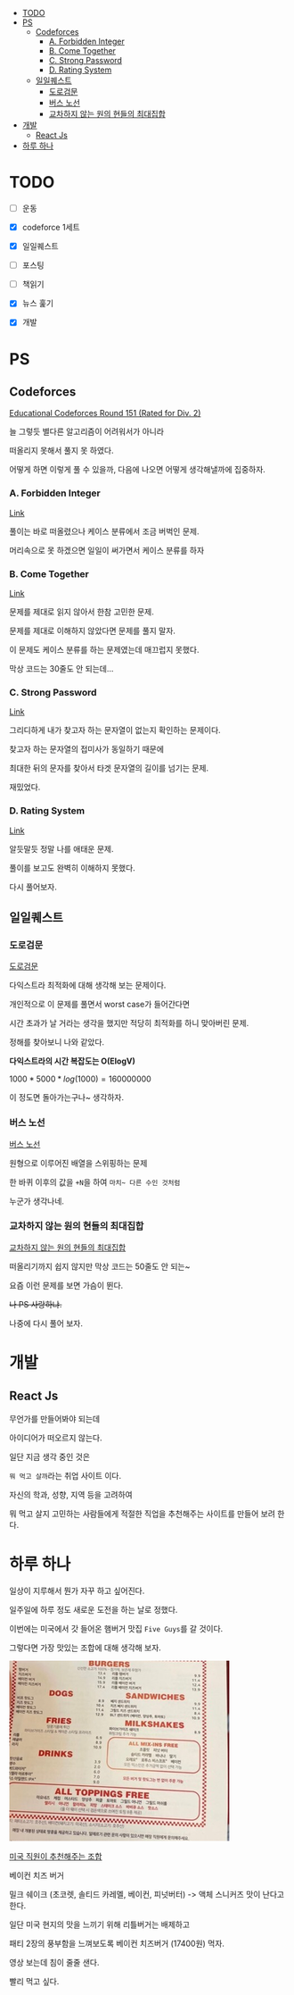 - [TODO](#todo)
- [PS](#ps)
  - [Codeforces](#codeforces)
    - [A. Forbidden Integer](#a-forbidden-integer)
    - [B. Come Together](#b-come-together)
    - [C. Strong Password](#c-strong-password)
    - [D. Rating System](#d-rating-system)
  - [일일퀘스트](#일일퀘스트)
    - [도로검문](#도로검문)
    - [버스 노선](#버스-노선)
    - [교차하지 않는 원의 현들의 최대집합](#교차하지-않는-원의-현들의-최대집합)
- [개발](#개발)
  - [React Js](#react-js)
- [하루 하나](#하루-하나)


# TODO

- [ ] 운동
- [x] codeforce 1세트
- [x] 일일퀘스트
- [ ] 포스팅
- [ ] 책읽기
- [x] 뉴스 훑기
- [x] 개발 


# PS 

## Codeforces 

[Educational Codeforces Round 151 (Rated for Div. 2)](https://codeforces.com/contest/1845)

늘 그렇듯 별다른 알고리즘이 어려워서가 아니라

떠올리지 못해서 풀지 못 하였다.

어떻게 하면 이렇게 풀 수 있을까, 다음에 나오면 어떻게 생각해낼까에 집중하자.

### A. Forbidden Integer

[Link](https://codeforces.com/contest/1845/problem/A)

풀이는 바로 떠올렸으나 케이스 분류에서 조금 버벅인 문제.

머리속으로 못 하겠으면 일일이 써가면서 케이스 분류를 하자

### B. Come Together

[Link](https://codeforces.com/contest/1845/problem/B)

문제를 제대로 읽지 않아서 한참 고민한 문제. 

문제를 제대로 이해하지 않았다면 문제를 풀지 말자. 

이 문제도 케이스 분류를 하는 문제였는데 매끄럽지 못했다. 

막상 코드는 30줄도 안 되는데...

### C. Strong Password

[Link](https://codeforces.com/contest/1845/problem/C)

그리디하게 내가 찾고자 하는 문자열이 없는지 확인하는 문제이다.

찾고자 하는 문자열의 접미사가 동일하기 때문에

최대한 뒤의 문자를 찾아서 타겟 문자열의 길이를 넘기는 문제.

재밌었다.


### D. Rating System

[Link](https://codeforces.com/contest/1845/problem/D)

알듯말듯 정말 나를 애태운 문제.

풀이를 보고도 완벽히 이해하지 못했다.

다시 풀어보자.

## 일일퀘스트 

### 도로검문

[도로검문](https://www.acmicpc.net/problem/2307)

다익스트라 최적화에 대해 생각해 보는 문제이다.

개인적으로 이 문제를 풀면서 worst case가 들어간다면 

시간 초과가 날 거라는 생각을 했지만 적당히 최적화를 하니 맞아버린 문제.

정해를 찾아보니 나와 같았다. 

**다익스트라의 시간 복잡도는 O(ElogV)**

$1000 * 5000 * log(1000) = 160000000$

이 정도면 돌아가는구나~ 생각하자.

### 버스 노선

[버스 노선](https://www.acmicpc.net/problem/10165)

원형으로 이루어진 배열을 스위핑하는 문제

한 바퀴 이후의 값을 `+N`을 하여 `마치~ 다른 수인 것처럼` 

누군가 생각나네.

### 교차하지 않는 원의 현들의 최대집합 

[교차하지 않는 원의 현들의 최대집합](https://www.acmicpc.net/problem/2673)

떠올리기까지 쉽지 않지만 막상 코드는 50줄도 안 되는~

요즘 이런 문제를 보면 가슴이 뛴다.

~~나 PS 사랑하냐.~~

나중에 다시 풀어 보자.

# 개발 

## React Js

무언가를 만들어봐야 되는데

아이디어가 떠오르지 않는다.

일단 지금 생각 중인 것은 

`뭐 먹고 살까`라는 취업 사이트 이다.

자신의 학과, 성향, 지역 등을 고려하여 

뭐 먹고 살지 고민하는 사람들에게 적절한 직업을 추천해주는 사이트를 만들어 보려 한다.


# 하루 하나

일상이 지루해서 뭔가 자꾸 하고 싶어진다.

일주일에 하루 정도 새로운 도전을 하는 날로 정했다.

이번에는 미국에서 갓 들어온 햄버거 맛집 `Five Guys`를 갈 것이다.

그렇다면 가장 맛있는 조합에 대해 생각해 보자.

<img src="./videos/five_guys.jpeg">


[미국 직원이 추천해주는 조합](https://www.youtube.com/watch?v=hrIllXoLgBo&t=621s)

베이컨 치즈 버거

밀크 쉐이크 (초코렛, 솔티드 카레멜, 베이컨, 피넛버터) -> 액체 스니커즈 맛이 난다고 한다.

일단 미국 현지의 맛을 느끼기 위해 리틀버거는 배제하고

패티 2장의 풍부함을 느껴보도록 베이컨 치즈버거 (17400원) 먹자.

영상 보는데 침이 줄줄 샌다. 

빨리 먹고 싶다.


